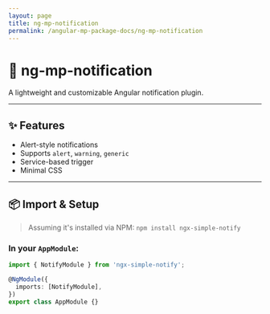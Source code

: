 ```yaml
---
layout: page
title: ng-mp-notification
permalink: /angular-mp-package-docs/ng-mp-notification
---
```

# 🔔 ng-mp-notification

A lightweight and customizable Angular notification plugin.

---

## ✨ Features

- Alert-style notifications
- Supports `alert`, `warning`, `generic`
- Service-based trigger
- Minimal CSS

---

## 📦 Import & Setup

> Assuming it's installed via NPM:
> `npm install ngx-simple-notify`

### In your `AppModule`:

```ts
import { NotifyModule } from 'ngx-simple-notify';

@NgModule({
  imports: [NotifyModule],
})
export class AppModule {}
```
